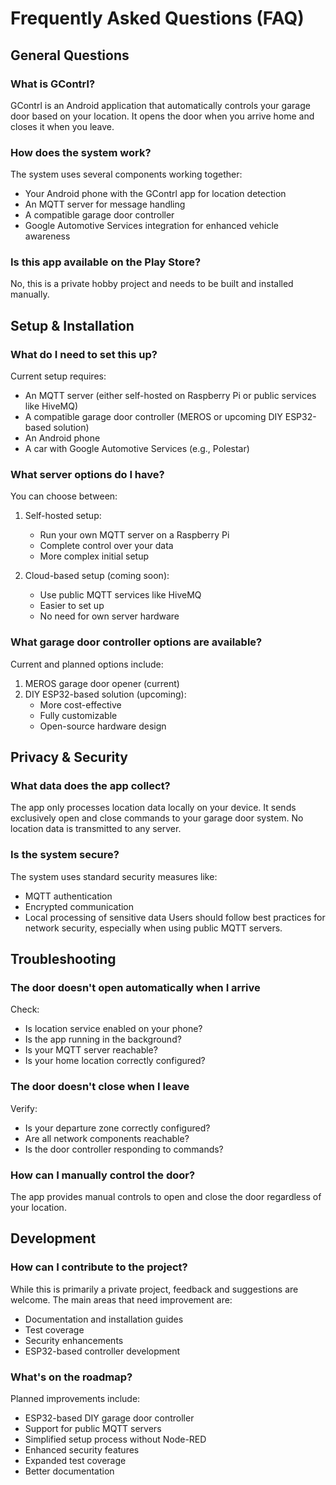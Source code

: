 # Frequently Asked Questions (FAQ)

## General Questions

### What is GContrl?
GContrl is an Android application that automatically controls your garage door based on your location. It opens the door when you arrive home and closes it when you leave.

### How does the system work?
The system uses several components working together:
- Your Android phone with the GContrl app for location detection
- An MQTT server for message handling
- A compatible garage door controller
- Google Automotive Services integration for enhanced vehicle awareness

### Is this app available on the Play Store?
No, this is a private hobby project and needs to be built and installed manually.

## Setup & Installation

### What do I need to set this up?
Current setup requires:
- An MQTT server (either self-hosted on Raspberry Pi or public services like HiveMQ)
- A compatible garage door controller (MEROS or upcoming DIY ESP32-based solution)
- An Android phone
- A car with Google Automotive Services (e.g., Polestar)

### What server options do I have?
You can choose between:
1. Self-hosted setup:
   - Run your own MQTT server on a Raspberry Pi
   - Complete control over your data
   - More complex initial setup

2. Cloud-based setup (coming soon):
   - Use public MQTT services like HiveMQ
   - Easier to set up
   - No need for own server hardware

### What garage door controller options are available?
Current and planned options include:
1. MEROS garage door opener (current)
2. DIY ESP32-based solution (upcoming):
   - More cost-effective
   - Fully customizable
   - Open-source hardware design

## Privacy & Security

### What data does the app collect?
The app only processes location data locally on your device. It sends exclusively open and close commands to your garage door system. No location data is transmitted to any server.

### Is the system secure?
The system uses standard security measures like:
- MQTT authentication
- Encrypted communication
- Local processing of sensitive data
Users should follow best practices for network security, especially when using public MQTT servers.

## Troubleshooting

### The door doesn't open automatically when I arrive
Check:
- Is location service enabled on your phone?
- Is the app running in the background?
- Is your MQTT server reachable?
- Is your home location correctly configured?

### The door doesn't close when I leave
Verify:
- Is your departure zone correctly configured?
- Are all network components reachable?
- Is the door controller responding to commands?

### How can I manually control the door?
The app provides manual controls to open and close the door regardless of your location.

## Development

### How can I contribute to the project?
While this is primarily a private project, feedback and suggestions are welcome. The main areas that need improvement are:
- Documentation and installation guides
- Test coverage
- Security enhancements
- ESP32-based controller development

### What's on the roadmap?
Planned improvements include:
- ESP32-based DIY garage door controller
- Support for public MQTT servers
- Simplified setup process without Node-RED
- Enhanced security features
- Expanded test coverage
- Better documentation
